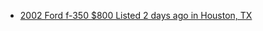 - [2002 Ford f-350 $800 Listed 2 days ago in Houston, TX](https://www.facebook.com/marketplace/item/1965994037502023)
